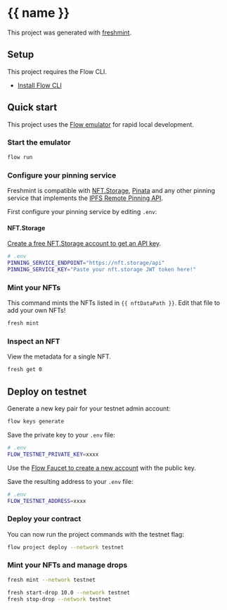 # {{ name }}

This project was generated with [freshmint](https://github.com/packagelabs/freshmint).

## Setup

This project requires the Flow CLI.

- [Install Flow CLI](https://developers.flow.com/tools/flow-cli/install)

## Quick start

This project uses the [Flow emulator](https://github.com/onflow/flow-emulator) for rapid local development.

### Start the emulator

```sh
flow run
```

### Configure your pinning service

Freshmint is compatible with [NFT.Storage](https://nft.storage), [Pinata](https://www.pinata.cloud/) and any other pinning service that implements the [IPFS Remote Pinning API](https://ipfs.github.io/pinning-services-api-spec).

First configure your pinning service by editing `.env`:

#### NFT.Storage

[Create a free NFT.Storage account to get an API key](https://nft.storage/).

```sh
# .env
PINNING_SERVICE_ENDPOINT="https://nft.storage/api"
PINNING_SERVICE_KEY="Paste your nft.storage JWT token here!"
```

### Mint your NFTs

This command mints the NFTs listed in `{{ nftDataPath }}`. Edit that file to add your own NFTs!

```sh
fresh mint
```

### Inspect an NFT

View the metadata for a single NFT.

```sh
fresh get 0
```

## Deploy on testnet

Generate a new key pair for your testnet admin account:

```sh
flow keys generate
```

Save the private key to your `.env` file:

```sh
# .env
FLOW_TESTNET_PRIVATE_KEY=xxxx
```

Use the [Flow Faucet to create a new account](https://testnet-faucet.onflow.org/) with the public key.

Save the resulting address to your `.env` file:

```sh
# .env
FLOW_TESTNET_ADDRESS=xxxx
```

### Deploy your contract

You can now run the project commands with the testnet flag:

```sh
flow project deploy --network testnet
```

### Mint your NFTs and manage drops

```sh
fresh mint --network testnet

fresh start-drop 10.0 --network testnet
fresh stop-drop --network testnet
```
